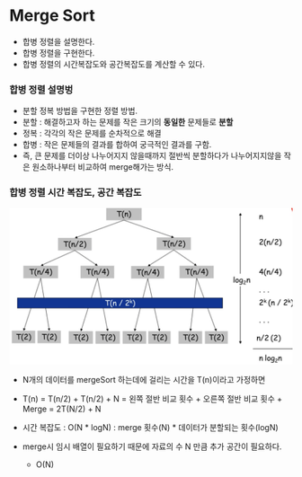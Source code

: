 # Merge Sort
- 합병 정렬을 설명한다.
- 합병 정렬을 구현한다.
- 합병 정렬의 시간복잡도와 공간복잡도를 계산할 수 있다.

### 합병 정렬 설명벙
- 분할 정복 방법을 구현한 정렬 방법.
- 분할 : 해결하고자 하는 문제를 작은 크기의 **동일한** 문제들로 **분할**
- 정복 : 각각의 작은 문제를 순차적으로 해결
- 합병 : 작은 문제들의 결과를 합하여 궁극적인 결과를 구함.
- 즉, 큰 문제를 더이상 나누어지지 않을때까지 절반씩 분할하다가 나누어지지않을 작은 원소하나부터 비교하여 merge해가는 방식.

### 합병 정렬 시간 복잡도, 공간 복잡도

![ex_screenshot](./img/MergeSortT.png)

- N개의 데이터를 mergeSort 하는데에 걸리는 시간을 T(n)이라고 가정하면
- T(n) = T(n/2) + T(n/2) + N = 왼쪽 절반 비교 횟수 + 오른쪽 절반 비교 횟수 + Merge = 2T(N/2) + N
- 시간 복잡도 : O(N * logN) : merge 횟수(N) * 데이터가 분할되는 횟수(logN) 

- merge시 임시 배열이 필요하기 때문에 자료의 수 N 만큼 추가 공간이 필요하다.
    - O(N)
